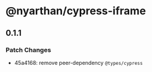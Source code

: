 # @nyarthan/cypress-iframe

## 0.1.1

### Patch Changes

- 45a4168: remove peer-dependency `@types/cypress`

